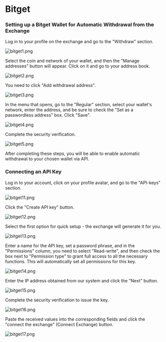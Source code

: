 
# Bitget

### Setting up a Bitget Wallet for Automatic Withdrawal from the Exchange

Log in to your profile on the exchange and go to the "Withdraw" section.

![bitget1.png](../../assets/images/exchanges/bitget/bitget1.png)

Select the coin and network of your wallet, and then the "Manage addresses" button will appear. Click on it and go to your address book.

![bitget2.png](../../assets/images/exchanges/bitget/bitget2.png)

You need to click "Add withdrawal address".

![bitget3.png](../../assets/images/exchanges/bitget/bitget3.png)

In the menu that opens, go to the "Regular" section, select your wallet's network, enter the address, and be sure to check the "Set as a passwordless address" box. Click "Save".

![bitget4.png](../../assets/images/exchanges/bitget/bitget4.png)

Complete the security verification.

![bitget5.png](../../assets/images/exchanges/bitget/bitget5.png)

After completing these steps, you will be able to enable automatic withdrawal to your chosen wallet via API.

### Connecting an API Key

Log in to your account, click on your profile avatar, and go to the "API-keys" section.

![bitget11.png](../../assets/images/exchanges/bitget/bitget11.png)

Click the "Create API key" button.

![bitget12.png](../../assets/images/exchanges/bitget/bitget12.png)

Select the first option for quick setup - the exchange will generate it for you.

![bitget13.png](../../assets/images/exchanges/bitget/bitget13.png)

Enter a name for the API key, set a password phrase, and in the "Permissions" column, you need to select "Read-write", and then check the box next to "Permission type" to grant full access to all the necessary functions. This will automatically set all permissions for this key.

![bitget14.png](../../assets/images/exchanges/bitget/bitget14.png)

Enter the IP address obtained from our system and click the "Next" button.

![bitget15.png](../../assets/images/exchanges/bitget/bitget15.png)

Complete the security verification to issue the key.

![bitget16.png](../../assets/images/exchanges/bitget/bitget16.png)

Paste the received values into the corresponding fields and click the "connect the exchange" (Connect Exchange) button.

![bitget17.png](../../assets/images/exchanges/bitget/bitget17.png)
